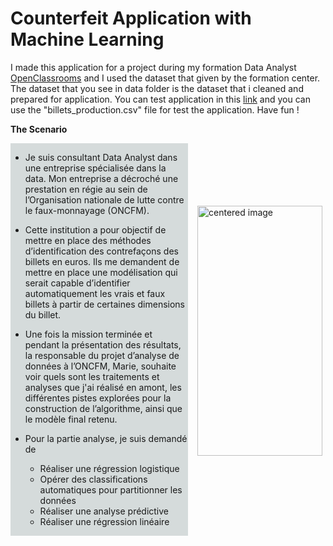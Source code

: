 # Counterfeit Application with Machine Learning

I made this application for a project during my formation Data Analyst [OpenClassrooms](https://openclassrooms.com/fr/paths/324-data-analyst#path-tabs)  and I used the dataset that given by the formation center.
The dataset that you see in data folder is the dataset that i cleaned and prepared for application.
You can test application in this [link](https://githubzey-counterfeit-application-with-machine-lear-main-mejdlr.streamlit.app/) and you can use the "billets_production.csv" file for test the application.
Have fun !

**The Scenario**
<div>
    <img style="float: right;margin:100px 5px 5px 15px" width="200px" class="marginauto" src="logo.png" width=400 height=400  alt="centered image" />
</div>
<div style="display: flex; background-color:rgb(213, 219, 219);" >
<div>    

    
* Je suis consultant Data Analyst dans une entreprise spécialisée dans la data. Mon entreprise a décroché une prestation en régie au sein de l’Organisation nationale de lutte contre le faux-monnayage (ONCFM).


* Cette institution a pour objectif de mettre en place des méthodes d’identification des contrefaçons des billets en euros. Ils me demandent de mettre en place une modélisation qui serait capable d’identifier automatiquement les vrais et faux billets à partir de certaines dimensions du billet.
* Une fois la mission terminée et pendant la présentation des résultats, la responsable du projet d’analyse de données à l’ONCFM, Marie, souhaite voir quels sont les traitements et analyses que j'ai réalisé en amont, les différentes pistes explorées pour la construction de l’algorithme, ainsi que le modèle final retenu.
* Pour la partie analyse, je suis demandé de
    
    * Réaliser une régression logistique
    * Opérer des classifications automatiques pour partitionner les données
    * Réaliser une analyse prédictive
    * Réaliser une régression linéaire
</div>

</div>

